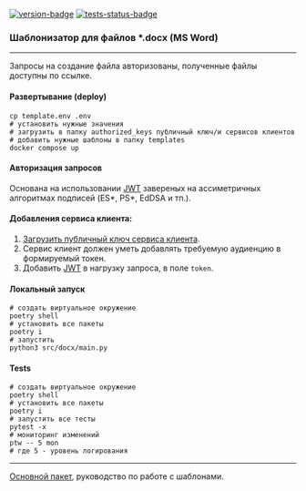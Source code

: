 [![version-badge][version-badge]][main-branch-link] [![tests-status-badge][tests-status-badge]][main-branch-link]

[version-badge]: https://img.shields.io/badge/version-0.1.0-%230071C5?style=for-the-badge&logo=semver&logoColor=orange
[tests-status-badge]: https://img.shields.io/badge/test-passed-green?style=for-the-badge&logo=pytest&logoColor=orange
[main-branch-link]: https://github.com/MavlinD/docx

### Шаблонизатор для файлов __*.docx__ (MS Word)

----

Запросы на создание файла авторизованы, полученные файлы доступны по ссылке.

#### Развертывание (deploy)
```shell
cp template.env .env
# установить нужные значения 
# загрузить в папку authorized_keys публичный ключ/и сервисов клиентов
# добавить нужные шаблоны в папку templates
docker compose up 
```

#### Авторизация запросов
Основана на использовании [JWT][1] завереных на ассиметричных алгоритмах подписей (ES*, PS*, EdDSA и тп.).


#### Добавления сервиса клиента:
1. [Загрузить публичный ключ сервиса клиента](authorized_keys/README.md).
2. Сервис клиент должен уметь добавлять требуемую аудиенцию в формируемый токен.
3. Добавить [JWT][1] в нагрузку запроса, в поле `token`. 


#### Локальный запуск  
```shell
# создать виртуальное окружение
poetry shell
# установить все пакеты
poetry i
# запустить
python3 src/docx/main.py
```

#### Tests
```shell
# создать виртуальное окружение
poetry shell
# установить все пакеты
poetry i
# запустить все тесты
pytest -x  
# мониторинг изменений
ptw -- 5 mon
# где 5 - уровень логирования 
```

[1]: https://datatracker.ietf.org/doc/html/rfc7519?roistat_visit=181883 "JWT"

----

[Основной пакет](https://docxtpl.readthedocs.io/en/latest/#indices-and-tables), руководство по работе с шаблонами.    
